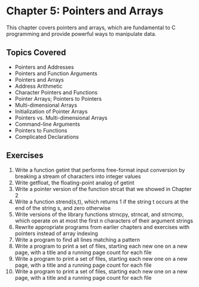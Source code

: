 # Chapter 5: Pointers and Arrays

This chapter covers pointers and arrays, which are fundamental to C programming and provide powerful ways to manipulate data.

## Topics Covered
- Pointers and Addresses
- Pointers and Function Arguments
- Pointers and Arrays
- Address Arithmetic
- Character Pointers and Functions
- Pointer Arrays; Pointers to Pointers
- Multi-dimensional Arrays
- Initialization of Pointer Arrays
- Pointers vs. Multi-dimensional Arrays
- Command-line Arguments
- Pointers to Functions
- Complicated Declarations

## Exercises
1. Write a function getint that performs free-format input conversion by breaking a stream of characters into integer values
2. Write getfloat, the floating-point analog of getint
3. Write a pointer version of the function strcat that we showed in Chapter 2
4. Write a function strend(s,t), which returns 1 if the string t occurs at the end of the string s, and zero otherwise
5. Write versions of the library functions strncpy, strncat, and strncmp, which operate on at most the first n characters of their argument strings
6. Rewrite appropriate programs from earlier chapters and exercises with pointers instead of array indexing
7. Write a program to find all lines matching a pattern
8. Write a program to print a set of files, starting each new one on a new page, with a title and a running page count for each file
9. Write a program to print a set of files, starting each new one on a new page, with a title and a running page count for each file
10. Write a program to print a set of files, starting each new one on a new page, with a title and a running page count for each file 